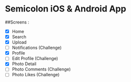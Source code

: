 # Semicolon iOS & Android App

##Screens :

- [x] Home
- [x] Search
- [x] Upload
- [ ] Notifications (Challenge)
- [x] Profile
- [ ] Edit Profile (Challenge)
- [x] Photo Detail
- [ ] Photo Comments (Challenge)
- [ ] Photo Likes (Challenge)
